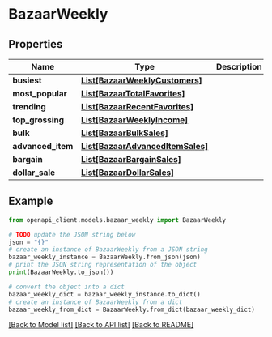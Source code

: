 # BazaarWeekly


## Properties

Name | Type | Description | Notes
------------ | ------------- | ------------- | -------------
**busiest** | [**List[BazaarWeeklyCustomers]**](BazaarWeeklyCustomers.md) |  | 
**most_popular** | [**List[BazaarTotalFavorites]**](BazaarTotalFavorites.md) |  | 
**trending** | [**List[BazaarRecentFavorites]**](BazaarRecentFavorites.md) |  | 
**top_grossing** | [**List[BazaarWeeklyIncome]**](BazaarWeeklyIncome.md) |  | 
**bulk** | [**List[BazaarBulkSales]**](BazaarBulkSales.md) |  | 
**advanced_item** | [**List[BazaarAdvancedItemSales]**](BazaarAdvancedItemSales.md) |  | 
**bargain** | [**List[BazaarBargainSales]**](BazaarBargainSales.md) |  | 
**dollar_sale** | [**List[BazaarDollarSales]**](BazaarDollarSales.md) |  | 

## Example

```python
from openapi_client.models.bazaar_weekly import BazaarWeekly

# TODO update the JSON string below
json = "{}"
# create an instance of BazaarWeekly from a JSON string
bazaar_weekly_instance = BazaarWeekly.from_json(json)
# print the JSON string representation of the object
print(BazaarWeekly.to_json())

# convert the object into a dict
bazaar_weekly_dict = bazaar_weekly_instance.to_dict()
# create an instance of BazaarWeekly from a dict
bazaar_weekly_from_dict = BazaarWeekly.from_dict(bazaar_weekly_dict)
```
[[Back to Model list]](../README.md#documentation-for-models) [[Back to API list]](../README.md#documentation-for-api-endpoints) [[Back to README]](../README.md)


